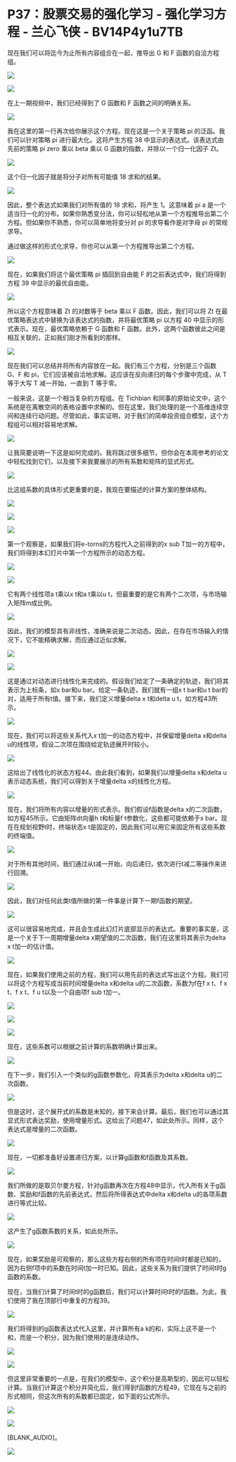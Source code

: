 # P37：股票交易的强化学习 - 强化学习方程 - 兰心飞侠 - BV14P4y1u7TB

现在我们可以将迄今为止所有内容组合在一起，推导出 G 和 F 函数的自洽方程组。

![](img/3f3f30b689cc39b29f242a484144d590_1.png)

![](img/3f3f30b689cc39b29f242a484144d590_2.png)

在上一期视频中，我们已经得到了 G 函数和 F 函数之间的明确关系。

![](img/3f3f30b689cc39b29f242a484144d590_4.png)

我在这里的第一行再次给你展示这个方程。现在这是一个关于策略 pi 的泛函。我们可以针对策略 pi 进行最大化。这将产生方程 38 中显示的表达式。该表达式由先前的策略 pi zero 乘以 beta 乘以 G 函数的指数，并除以一个归一化因子 Zt。

![](img/3f3f30b689cc39b29f242a484144d590_6.png)

这个归一化因子就是将分子对所有可能值 18 求和的结果。

![](img/3f3f30b689cc39b29f242a484144d590_8.png)

因此，整个表达式如果我们对所有值的 18 求和，将产生 1。这意味着 pi a 是一个适当归一化的分布。如果你熟悉变分法，你可以轻松地从第一个方程推导出第二个方程。但如果你不熟悉，你可以简单地将变分对 pi 的求导看作是对字母 pi 的常规求导。

通过做这样的形式化求导，你也可以从第一个方程推导出第二个方程。

![](img/3f3f30b689cc39b29f242a484144d590_10.png)

现在，如果我们将这个最优策略 pi 插回到自由能 F 的之前表达式中，我们将得到方程 39 中显示的最优自由能。

![](img/3f3f30b689cc39b29f242a484144d590_12.png)

所以这个方程意味着 Zt 的对数等于 beta 乘以 F 函数。因此，我们可以将 Zt 在最优策略表达式中替换为该表达式的指数，并将最优策略 pi 以方程 40 中显示的形式表示。现在，最优策略依赖于 G 函数和 F 函数。此外，这两个函数彼此之间是相互关联的，正如我们刚才所看到的那样。

![](img/3f3f30b689cc39b29f242a484144d590_14.png)

现在我们可以总结并将所有内容放在一起。我们有三个方程，分别是三个函数 G、F 和 pi，它们应该被自洽地求解。这应该在反向递归的每个步骤中完成，从 T 等于大写 T 减一开始，一直到 T 等于零。

一般来说，这是一个相当复杂的方程组。在 Tichbian 和同事的原始论文中，这个系统是在离散空间的表格设置中求解的。但在这里，我们处理的是一个高维连续空间和连续行动问题。尽管如此，事实证明，对于我们的简单投资组合模型，这个方程组可以相对容易地求解。

![](img/3f3f30b689cc39b29f242a484144d590_16.png)

让我简要说明一下这是如何完成的。我将跳过很多细节，但你会在本周参考的论文中轻松找到它们，以及接下来我要展示的所有系数和矩阵的显式形式。

![](img/3f3f30b689cc39b29f242a484144d590_18.png)

比这组系数的具体形式更重要的是，我现在要描述的计算方案的整体结构。

![](img/3f3f30b689cc39b29f242a484144d590_20.png)

![](img/3f3f30b689cc39b29f242a484144d590_21.png)

![](img/3f3f30b689cc39b29f242a484144d590_22.png)

第一个观察是，如果我们将e-torns的方程代入之前得到的x sub T加一的方程中，我们将得到本幻灯片中第一个方程所示的动态方程。

![](img/3f3f30b689cc39b29f242a484144d590_24.png)

![](img/3f3f30b689cc39b29f242a484144d590_25.png)

它有两个线性项a t乘以x t和a t乘以u t，但最重要的是它有两个二次项，与市场输入矩阵m成比例。

![](img/3f3f30b689cc39b29f242a484144d590_27.png)

因此，我们的模型具有非线性，准确来说是二次动态。因此，在存在市场输入的情况下，它不能精确求解，而应通过近似求解。

![](img/3f3f30b689cc39b29f242a484144d590_29.png)

![](img/3f3f30b689cc39b29f242a484144d590_30.png)

这是通过对动态进行线性化来完成的。假设我们给定了一条确定的轨迹，我们将其表示为上标条，如x bar和u bar。给定一条轨迹，我们就有一组x t bar和u t bar的对，适用于所有t值。接下来，我们定义增量delta x t和delta u t，如方程43所示。

![](img/3f3f30b689cc39b29f242a484144d590_32.png)

现在，我们可以将这些关系代入x t加一的动态方程中，并保留增量delta x和delta u的线性项，假设二次项在围绕给定轨迹展开时较小。

![](img/3f3f30b689cc39b29f242a484144d590_34.png)

这给出了线性化的状态方程44。由此我们看到，如果我们以增量delta x和delta u表示动态系统，我们可以得到关于增量delta x的线性化方程。

![](img/3f3f30b689cc39b29f242a484144d590_36.png)

现在，我们将所有内容以增量的形式表示。我们假设f函数是delta x的二次函数，如方程45所示。它由矩阵dt向量h t和标量f t参数化，这些都可能依赖于x bar。现在在规划视野t时，终端状态x t是固定的，因此我们可以用它来固定所有这些系数的终端值。

![](img/3f3f30b689cc39b29f242a484144d590_38.png)

对于所有其他时间，我们通过从t减一开始，向后递归，依次进行t减二等操作来进行回溯。

![](img/3f3f30b689cc39b29f242a484144d590_40.png)

因此，我们对任何此类t值所做的第一件事是计算下一期f函数的期望。

![](img/3f3f30b689cc39b29f242a484144d590_42.png)

这可以很容易地完成，并且会生成此幻灯片底部显示的表达式。重要的事实是，这是一个关于下一周期增量delta x期望值的二次函数，我们在这里将其表示为delta x t加一的估计值。

![](img/3f3f30b689cc39b29f242a484144d590_44.png)

现在，如果我们使用之前的方程，我们可以用先前的表达式写出这个方程。我们可以将这个方程写成当前时间增量delta x和delta u的二次函数，系数为f在f x t、f x t、f x t、f u t以及一个自由项f sub t加一。

![](img/3f3f30b689cc39b29f242a484144d590_46.png)

![](img/3f3f30b689cc39b29f242a484144d590_47.png)

![](img/3f3f30b689cc39b29f242a484144d590_48.png)

现在，这些系数可以根据之前计算的系数明确计算出来。

![](img/3f3f30b689cc39b29f242a484144d590_50.png)

在下一步，我们引入一个类似的g函数参数化，将其表示为delta x和delta u的二次函数。

![](img/3f3f30b689cc39b29f242a484144d590_52.png)

但是这时，这个展开式的系数是未知的，接下来会计算。最后，我们也可以通过其显式形式表达奖励，使用增量形式。这给出了问题47，如此处所示。同样，这个表达式是增量的二次函数。

![](img/3f3f30b689cc39b29f242a484144d590_54.png)

现在，一切都准备好设置递归方案，以计算g函数和f函数及其系数。

![](img/3f3f30b689cc39b29f242a484144d590_56.png)

我们所做的是取贝尔曼方程，针对g函数再次在方程48中显示，代入所有关于g函数、奖励和f函数的先前表达式，然后将所得表达式中delta x和delta u的各项系数进行等式比较。

![](img/3f3f30b689cc39b29f242a484144d590_58.png)

这产生了g函数系数的关系，如此处所示。

![](img/3f3f30b689cc39b29f242a484144d590_60.png)

现在，如果奖励是可观察的，那么这些方程右侧的所有项在时间t时都是已知的，因为右侧f项中的系数在时间t加一时已知。因此，这些关系为我们提供了时间t时g函数的系数。

现在，当我们计算了时间t时的g函数后，我们可以计算时间t时的f函数。为此，我们使用了我在顶部行中重复的方程39。

![](img/3f3f30b689cc39b29f242a484144d590_62.png)

我们将得到的g函数表达式代入这里，并计算所有a k的和，实际上这不是一个和，而是一个积分，因为我们使用的是连续动作。

![](img/3f3f30b689cc39b29f242a484144d590_64.png)

![](img/3f3f30b689cc39b29f242a484144d590_65.png)

但这里非常重要的一点是，在我们的模型中，这个积分是高斯型的，因此可以轻松计算。当我们计算这个积分并简化后，我们得到f函数的方程49，它现在与之前的形式相同，但这次所有的系数都已固定，如下面的公式所示。

![](img/3f3f30b689cc39b29f242a484144d590_67.png)

![](img/3f3f30b689cc39b29f242a484144d590_68.png)

[BLANK_AUDIO]。

![](img/3f3f30b689cc39b29f242a484144d590_70.png)
